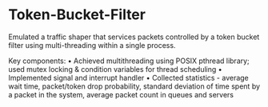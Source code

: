 # Token-Bucket-Filter
Emulated a traffic shaper that services packets controlled by a token bucket filter using multi-threading within a single process.

Key components:
• Achieved multithreading using POSIX pthread library; used mutex locking & condition variables for thread scheduling
• Implemented signal and interrupt handler
• Collected statistics - average wait time, packet/token drop probability, standard deviation of time spent by a packet in the system, average packet count in queues and servers
